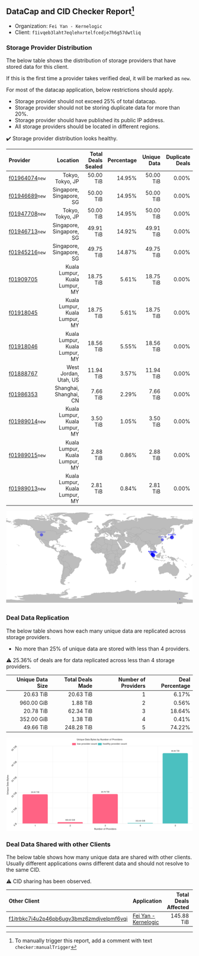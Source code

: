 ## DataCap and CID Checker Report[^1]
 - Organization: `Fei Yan - Kernelogic`
 - Client: `f1ivqeb3laht7eqlehxrtelfcedje7h6g57dwtliq`
### Storage Provider Distribution
The below table shows the distribution of storage providers that have stored data for this client.

If this is the first time a provider takes verified deal, it will be marked as `new`.

For most of the datacap application, below restrictions should apply.
 - Storage provider should not exceed 25% of total datacap.
 - Storage provider should not be storing duplicate data for more than 20%.
 - Storage provider should have published its public IP address.
 - All storage providers should be located in different regions.

✔️ Storage provider distribution looks healthy.

| Provider                                                    |                       Location | Total Deals Sealed | Percentage | Unique Data | Duplicate Deals |
| :---------------------------------------------------------- | -----------------------------: | -----------------: | ---------: | ----------: | --------------: |
| [f01964074](https://filfox.info/en/address/f01964074)`new`  |               Tokyo, Tokyo, JP |          50.00 TiB |     14.95% |   50.00 TiB |           0.00% |
| [f01946689](https://filfox.info/en/address/f01946689)`new`  |       Singapore, Singapore, SG |          50.00 TiB |     14.95% |   50.00 TiB |           0.00% |
| [f01947708](https://filfox.info/en/address/f01947708)`new`  |               Tokyo, Tokyo, JP |          50.00 TiB |     14.95% |   50.00 TiB |           0.00% |
| [f01946713](https://filfox.info/en/address/f01946713)`new`  |       Singapore, Singapore, SG |          49.91 TiB |     14.92% |   49.91 TiB |           0.00% |
| [f01945216](https://filfox.info/en/address/f01945216)`new`  |       Singapore, Singapore, SG |          49.75 TiB |     14.87% |   49.75 TiB |           0.00% |
| [f01909705](https://filfox.info/en/address/f01909705)       | Kuala Lumpur, Kuala Lumpur, MY |          18.75 TiB |      5.61% |   18.75 TiB |           0.00% |
| [f01918045](https://filfox.info/en/address/f01918045)       | Kuala Lumpur, Kuala Lumpur, MY |          18.75 TiB |      5.61% |   18.75 TiB |           0.00% |
| [f01918046](https://filfox.info/en/address/f01918046)       | Kuala Lumpur, Kuala Lumpur, MY |          18.56 TiB |      5.55% |   18.56 TiB |           0.00% |
| [f01888767](https://filfox.info/en/address/f01888767)       |          West Jordan, Utah, US |          11.94 TiB |      3.57% |   11.94 TiB |           0.00% |
| [f01986353](https://filfox.info/en/address/f01986353)       |         Shanghai, Shanghai, CN |           7.66 TiB |      2.29% |    7.66 TiB |           0.00% |
| [f01989014](https://filfox.info/en/address/f01989014)`new`  | Kuala Lumpur, Kuala Lumpur, MY |           3.50 TiB |      1.05% |    3.50 TiB |           0.00% |
| [f01989015](https://filfox.info/en/address/f01989015)`new`  | Kuala Lumpur, Kuala Lumpur, MY |           2.88 TiB |      0.86% |    2.88 TiB |           0.00% |
| [f01989013](https://filfox.info/en/address/f01989013)`new`  | Kuala Lumpur, Kuala Lumpur, MY |           2.81 TiB |      0.84% |    2.81 TiB |           0.00% |

![Provider Distribution](https://raw.githubusercontent.com/data-preservation-programs/filplus-checker-assets/main/filecoin-project/filecoin-plus-large-datasets/issues/1108/1671098609197.png)
### Deal Data Replication
The below table shows how each many unique data are replicated across storage providers.
- No more than 25% of unique data are stored with less than 4 providers.

⚠️ 25.36% of deals are for data replicated across less than 4 storage providers.

| Unique Data Size | Total Deals Made | Number of Providers | Deal Percentage |
| ---------------: | ---------------: | ------------------: | --------------: |
|        20.63 TiB |        20.63 TiB |                   1 |           6.17% |
|       960.00 GiB |         1.88 TiB |                   2 |           0.56% |
|        20.78 TiB |        62.34 TiB |                   3 |          18.64% |
|       352.00 GiB |         1.38 TiB |                   4 |           0.41% |
|        49.66 TiB |       248.28 TiB |                   5 |          74.22% |

![Replication Distribution](https://raw.githubusercontent.com/data-preservation-programs/filplus-checker-assets/main/filecoin-project/filecoin-plus-large-datasets/issues/1108/1671098609857.png)
### Deal Data Shared with other Clients
The below table shows how many unique data are shared with other clients.
Usually different applications owns different data and should not resolve to the same CID.

⚠️ CID sharing has been observed.

| Other Client                                                                                                          | Application                                                                                           | Total Deals Affected | Unique CIDs |        Verifier |
| :-------------------------------------------------------------------------------------------------------------------- | :---------------------------------------------------------------------------------------------------- | -------------------: | ----------: | --------------: |
| [f1itrbkc7i4u2p46pb6ugv3bmz6zmdjvelpmf6vqi](https://filfox.info/en/address/f1itrbkc7i4u2p46pb6ugv3bmz6zmdjvelpmf6vqi) | [Fei Yan \- Kernelogic](https://github.com/filecoin-project/filecoin-plus-large-datasets/issues/1106) |           145.88 TiB |       1,926 | LDN v3 multisig |

[^1]: To manually trigger this report, add a comment with text `checker:manualTrigger`
